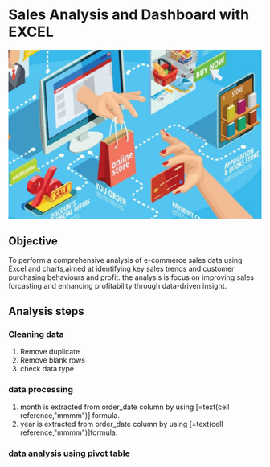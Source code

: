 # Sales Analysis and Dashboard with EXCEL
![Ecommerce sales logo](https://github.com/jyoti7770/sales_data_analysis/blob/main/worldwide-ecommerce-sales.jpg)

## Objective
To perform a comprehensive analysis of e-commerce sales data using Excel and charts,aimed at
identifying key sales trends and customer purchasing behaviours and profit.
the analysis is focus on improving sales forcasting and enhancing profitability through data-driven insight.

## Analysis steps
### Cleaning data 
1. Remove duplicate
2. Remove blank rows
3. check data type
### data processing
1. month is extracted from order_date column by using [=text(cell reference,"mmmm")] formula.
2. year is extracted from order_date column by using [=text(cell reference,"mmmm")]formula.
### data analysis using pivot table 


